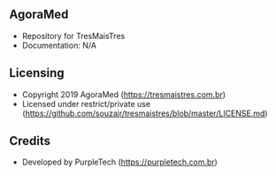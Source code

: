## AgoraMed

- Repository for TresMaisTres
- Documentation: N/A

## Licensing

- Copyright 2019 AgoraMed (https://tresmaistres.com.br)
- Licensed under restrict/private use (https://github.com/souzajr/tresmaistres/blob/master/LICENSE.md)

## Credits

- Developed by PurpleTech (https://purpletech.com.br)